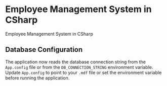 # Employee Management System in CSharp
Employee Management System in CSharp

## Database Configuration

The application now reads the database connection string from the
`App.config` file or from the `DB_CONNECTION_STRING` environment variable.
Update `App.config` to point to your `.mdf` file or set the environment
variable before running the application.
